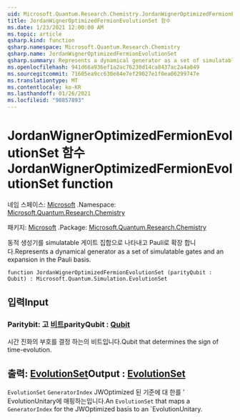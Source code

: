 ```yaml
---
uid: Microsoft.Quantum.Research.Chemistry.JordanWignerOptimizedFermionEvolutionSet
title: JordanWignerOptimizedFermionEvolutionSet 함수
ms.date: 1/23/2021 12:00:00 AM
ms.topic: article
qsharp.kind: function
qsharp.namespace: Microsoft.Quantum.Research.Chemistry
qsharp.name: JordanWignerOptimizedFermionEvolutionSet
qsharp.summary: Represents a dynamical generator as a set of simulatable gates and an expansion in the Pauli basis.
ms.openlocfilehash: 941d66a936ef1a2ac76230d14ca8437ac2a4a049
ms.sourcegitcommit: 71605ea9cc630e84e7ef29027e1f0ea06299747e
ms.translationtype: MT
ms.contentlocale: ko-KR
ms.lasthandoff: 01/26/2021
ms.locfileid: "98857893"
---
```

# <a name="jordanwigneroptimizedfermionevolutionset-function"></a><span data-ttu-id="74450-102">JordanWignerOptimizedFermionEvolutionSet 함수</span><span class="sxs-lookup"><span data-stu-id="74450-102">JordanWignerOptimizedFermionEvolutionSet function</span></span>

<span data-ttu-id="74450-103">네임 스페이스: [Microsoft](xref:Microsoft.Quantum.Research.Chemistry) .</span><span class="sxs-lookup"><span data-stu-id="74450-103">Namespace: [Microsoft.Quantum.Research.Chemistry](xref:Microsoft.Quantum.Research.Chemistry)</span></span>

<span data-ttu-id="74450-104">패키지: [Microsoft](https://nuget.org/packages/Microsoft.Quantum.Research.Chemistry) .</span><span class="sxs-lookup"><span data-stu-id="74450-104">Package: [Microsoft.Quantum.Research.Chemistry](https://nuget.org/packages/Microsoft.Quantum.Research.Chemistry)</span></span>


<span data-ttu-id="74450-105">동적 생성기를 simulatable 게이트 집합으로 나타내고 Pauli로 확장 합니다.</span><span class="sxs-lookup"><span data-stu-id="74450-105">Represents a dynamical generator as a set of simulatable gates and an expansion in the Pauli basis.</span></span>

```qsharp
function JordanWignerOptimizedFermionEvolutionSet (parityQubit : Qubit) : Microsoft.Quantum.Simulation.EvolutionSet
```


## <a name="input"></a><span data-ttu-id="74450-106">입력</span><span class="sxs-lookup"><span data-stu-id="74450-106">Input</span></span>

### <a name="parityqubit--qubit"></a><span data-ttu-id="74450-107">Paritybit: 고 [비트](xref:microsoft.quantum.lang-ref.qubit)</span><span class="sxs-lookup"><span data-stu-id="74450-107">parityQubit : [Qubit](xref:microsoft.quantum.lang-ref.qubit)</span></span>

<span data-ttu-id="74450-108">시간 진화의 부호를 결정 하는의 비트입니다.</span><span class="sxs-lookup"><span data-stu-id="74450-108">Qubit that determines the sign of time-evolution.</span></span>



## <a name="output--evolutionset"></a><span data-ttu-id="74450-109">출력: [EvolutionSet](xref:Microsoft.Quantum.Simulation.EvolutionSet)</span><span class="sxs-lookup"><span data-stu-id="74450-109">Output : [EvolutionSet](xref:Microsoft.Quantum.Simulation.EvolutionSet)</span></span>

<span data-ttu-id="74450-110">`EvolutionSet` `GeneratorIndex` JWOptimized 된 기준에 대 한를 ' EvolutionUnitary에 매핑하는입니다.</span><span class="sxs-lookup"><span data-stu-id="74450-110">An `EvolutionSet` that maps a `GeneratorIndex` for the JWOptimized basis to an \`EvolutionUnitary.</span></span>